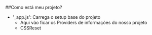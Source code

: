 


##Como está meu projeto?

- '_app.js': Carrega o setup base do projeto 
  - Aqui vão ficar os Providers de informações do nosso projeto
  - CSSReset